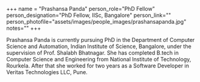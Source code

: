 +++
name = "Prashansa Panda"
person_role="PhD Fellow"
person_designation="PhD Fellow, IISc, Bangalore"
person_link=""
person_photofile="assets/images/people_images/prashansapanda.jpg"
notes=""
+++


Prashansa Panda is currently pursuing PhD in the Department of Computer Science and Automation, Indian Institute of Science, Bangalore, under the supervision of Prof. Shalabh Bhatnagar. She has completed B.tech in Computer Science and Engineering from National Institute of Technology, Rourkela. After that she worked for two years as a Software Developer in Veritas Technologies LLC, Pune. 




